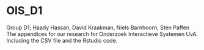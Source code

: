 # OIS_D1  
Group D1; Haady Hassan, David Kraakman, Niels Barnhoorn, Sten Paffen  
The appendices for our research for Onderzoek Interactieve Systemen UvA.  
Including the CSV file and the Rstudio code.
